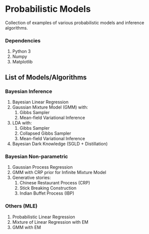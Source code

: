 # Probabilistic Models
Collection of examples of various probabilistic models and inference algorithms.

### Dependencies

1. Python 3
2. Numpy
3. Matplotlib

## List of Models/Algorithms

### Bayesian Inference
1. Bayesian Linear Regression
2. Gaussian Mixture Model (GMM) with:
    1. Gibbs Sampler
    2. Mean-field Variational Inference
3. LDA with:
    1. Gibbs Sampler
    2. Collapsed Gibbs Sampler
    3. Mean-field Variational Inference
4. Bayesian Dark Knowledge (SGLD + Distillation)

### Bayesian Non-parametric
1. Gaussian Process Regression
2. GMM with CRP prior for Infinite Mixture Model
3. Generative stories:
    1. Chinese Restaurant Process (CRP)
    2. Stick Breaking Construction
    3. Indian Buffet Process (IBP)

### Others (MLE)
1. Probabilistic Linear Regression
2. Mixture of Linear Regression with EM
3. GMM with EM
